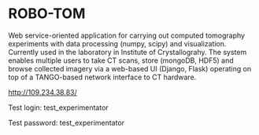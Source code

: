 # ROBO-TOM
Web service-oriented application for carrying out computed tomography experiments with data processing (numpy, scipy) and visualization. Currently used in the laboratory in Institute of Crystallograhy. The system enables multiple users to take CT scans, store (mongoDB, HDF5) and browse collected imagery via a web-based UI (Django, Flask) operating on top of a TANGO-based network interface to CT hardware.

http://109.234.38.83/

Test login: test_experimentator

Test password: test_experimentator
